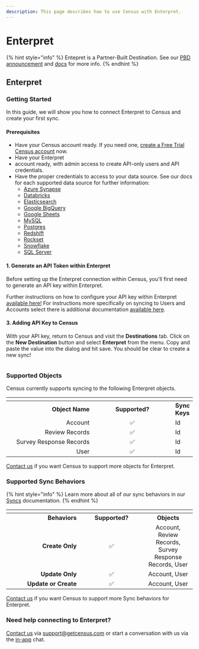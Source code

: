 ```yaml
---
description: This page describes how to use Census with Enterpret.
---
```


# Enterpret

{% hint style="info" %}
Entepret is a Partner-Built Destination. See our [PBD announcement](https://www.getcensus.com/blog/announcing-partner-built-destinations) and [docs](https://developers.getcensus.com/custom-destinations/partner-destinations) for more info.
{% endhint %}

## Enterpret

### Getting Started

In this guide, we will show you how to connect Enterpret to Census and create your first sync.

#### Prerequisites

* Have your Census account ready. If you need one, [create a Free Trial Census account](https://app.getcensus.com/) now.
* Have your Enterpret
* account ready, with admin access to create API-only users and API credentials.
* Have the proper credentials to access to your data source. See our docs for each supported data source for further information:
  * [Azure Synapse](../sources/azure-synapse.md)
  * [Databricks](https://docs.getcensus.com/sources/databricks)
  * [Elasticsearch](https://docs.getcensus.com/sources/elasticsearch)
  * [Google BigQuery](https://docs.getcensus.com/sources/google-bigquery)
  * [Google Sheets](https://docs.getcensus.com/sources/google-sheets)
  * [MySQL](https://docs.getcensus.com/sources/mysql)
  * [Postgres](https://docs.getcensus.com/sources/postgres)
  * [Redshift](https://docs.getcensus.com/sources/redshift)
  * [Rockset](https://docs.getcensus.com/sources/rockset)
  * [Snowflake](https://docs.getcensus.com/sources/snowflake)
  * [SQL Server](https://docs.getcensus.com/sources/sql-server)

#### 1. Generate an API Token within Enterpret

Before setting up the Enterpret connection within Census, you'll first need to generate an API key within Enterpret.

Further instructions on how to configure your API key within Enterpret [available here!](https://helpcenter.enterpret.com/en/articles/8317703-census-integration) For instructions more specifically on syncing to Users and Accounts select there is additional documentation [available here](https://helpcenter.enterpret.com/en/articles/8611269-syncing-users-and-accounts).

#### 3. Adding API Key to Census

With your API key, return to Census and visit the **Destinations** tab. Click on the **New Destination** button and select **Enterpret** from the menu. Copy and paste the value into the dialog and hit save. You should be clear to create a new sync!

<figure><img src="../.gitbook/assets/Screenshot 2024-02-05 at 12.10.36 PM.png" alt=""><figcaption></figcaption></figure>

### Supported Objects

Census currently supports syncing to the following Enterpret objects.

<table data-header-hidden><thead><tr><th width="236.33333333333331" align="right"></th><th width="214" align="center"></th><th></th></tr></thead><tbody><tr><td align="right"><strong>Object Name</strong></td><td align="center"><strong>Supported?</strong></td><td><strong>Sync Keys</strong></td></tr><tr><td align="right">Account</td><td align="center">✅</td><td>Id</td></tr><tr><td align="right">Review Records</td><td align="center">✅</td><td>Id</td></tr><tr><td align="right">Survey Response Records</td><td align="center">✅</td><td>Id</td></tr><tr><td align="right">User</td><td align="center">✅</td><td>Id</td></tr></tbody></table>

[Contact us](mailto:support@getcensus.com) if you want Census to support more objects for Enterpret.

### Supported Sync Behaviors

{% hint style="info" %}
Learn more about all of our sync behaviors in our [Syncs](../basics/core-concept#sync-behaviors) documentation.
{% endhint %}

<table data-header-hidden><thead><tr><th width="182.33333333333331" align="right"></th><th width="156.42460567823346" align="center"></th><th align="center"></th></tr></thead><tbody><tr><td align="right"><strong>Behaviors</strong></td><td align="center"><strong>Supported?</strong></td><td align="center"><strong>Objects</strong></td></tr><tr><td align="right"><strong>Create Only</strong></td><td align="center">✅</td><td align="center">Account, Review Records, Survey Response Records, User</td></tr><tr><td align="right"><strong>Update Only</strong></td><td align="center">✅</td><td align="center">Account, User</td></tr><tr><td align="right"><strong>Update or Create</strong></td><td align="center">✅</td><td align="center">Account, User</td></tr></tbody></table>

[Contact us](mailto:support@getcensus.com) if you want Census to support more Sync behaviors for Enterpret.

### Need help connecting to Enterpret?

[Contact us](mailto:support@getcensus.com) via support@getcensus.com or start a conversation with us via the [in-app](https://app.getcensus.com) chat.
